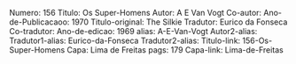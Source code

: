Numero: 156
Titulo: Os Super-Homens
Autor: A E Van Vogt
Co-autor: 
Ano-de-Publicacaoo: 1970
Titulo-original: The Silkie
Tradutor: Eurico da Fonseca
Co-tradutor: 
Ano-de-edicao: 1969
alias: A-E-Van-Vogt
Autor2-alias: 
Tradutor1-alias: Eurico-da-Fonseca
Tradutor2-alias: 
Titulo-link: 156-Os-Super-Homens
Capa: Lima de Freitas
pags: 179
Capa-link: Lima-de-Freitas
